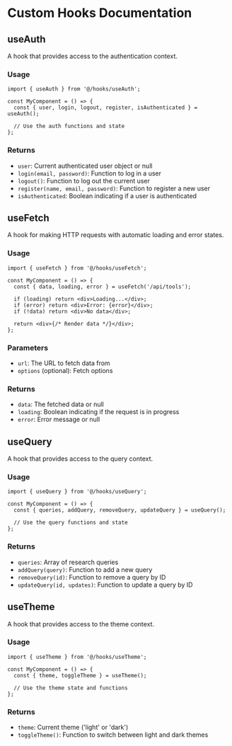 # Custom Hooks Documentation

## useAuth

A hook that provides access to the authentication context.

### Usage

```tsx
import { useAuth } from '@/hooks/useAuth';

const MyComponent = () => {
  const { user, login, logout, register, isAuthenticated } = useAuth();
  
  // Use the auth functions and state
};
```

### Returns

- `user`: Current authenticated user object or null
- `login(email, password)`: Function to log in a user
- `logout()`: Function to log out the current user
- `register(name, email, password)`: Function to register a new user
- `isAuthenticated`: Boolean indicating if a user is authenticated

## useFetch

A hook for making HTTP requests with automatic loading and error states.

### Usage

```tsx
import { useFetch } from '@/hooks/useFetch';

const MyComponent = () => {
  const { data, loading, error } = useFetch('/api/tools');
  
  if (loading) return <div>Loading...</div>;
  if (error) return <div>Error: {error}</div>;
  if (!data) return <div>No data</div>;
  
  return <div>{/* Render data */}</div>;
};
```

### Parameters

- `url`: The URL to fetch data from
- `options` (optional): Fetch options

### Returns

- `data`: The fetched data or null
- `loading`: Boolean indicating if the request is in progress
- `error`: Error message or null

## useQuery

A hook that provides access to the query context.

### Usage

```tsx
import { useQuery } from '@/hooks/useQuery';

const MyComponent = () => {
  const { queries, addQuery, removeQuery, updateQuery } = useQuery();
  
  // Use the query functions and state
};
```

### Returns

- `queries`: Array of research queries
- `addQuery(query)`: Function to add a new query
- `removeQuery(id)`: Function to remove a query by ID
- `updateQuery(id, updates)`: Function to update a query by ID

## useTheme

A hook that provides access to the theme context.

### Usage

```tsx
import { useTheme } from '@/hooks/useTheme';

const MyComponent = () => {
  const { theme, toggleTheme } = useTheme();
  
  // Use the theme state and functions
};
```

### Returns

- `theme`: Current theme ('light' or 'dark')
- `toggleTheme()`: Function to switch between light and dark themes
